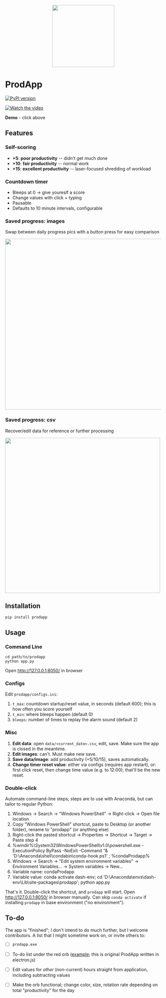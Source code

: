 <p align="center"><img src="https://media.giphy.com/media/PY0vCb69zRbH6hsIgh/giphy.gif" width="200"></p>

# ProdApp

[![PyPI version](https://badge.fury.io/py/prodapp.svg)](https://badge.fury.io/py/prodapp)

[![Watch the video](https://i.imgur.com/0pIxYK9.png)](https://youtu.be/PY1nIAvu0vc)

**Demo** - click above

## Features

### Self-scoring

 - **+5**: **poor productivity** -- didn't get much done
 - **+10**: **fair productivity** -- normal work
 - **+15**: **excellent productivity** -- laser-focused shredding of workload

### Countdown timer

 - Bleeps at 0 -> give youreslf a score
 - Change values with click + typing
 - Pausable
 - Defaults to 10 minute intervals, configurable


### Saved progress: images

Swap between daily progress pics with a button press for easy comparison

<img src="https://media.giphy.com/media/ilHKB0sNZqpKCXdDkg/giphy.gif" width="550">

### Saved progress: csv

Recover/edit data for reference or further processing

<img src="https://media.giphy.com/media/JnIuLJIml94oB6XEFS/giphy.gif" width="500">

## Installation

`pip install prodapp`

## Usage

### Command Line

```
cd path/to/prodapp
python app.py
```

Open http://127.0.0.1:8050/ in browser

### Configs

Edit `prodapp/configs.ini`:

 1. `t_max`: countdown startup/reset value, in seconds (default 600); this is how often you score yourself
 2. `t_min`: where bleeps happen (default 0)
 3. `bleeps`: number of times to replay the alarm sound (default 2)
 
### Misc

 1. **Edit data**: open `data/<current_date>.csv`, edit, save. Make sure the app is closed in the meantime.
 2. **Edit images**: can't. Must make new save.
 3. **Save data/image**: add productivity (+5/10/15), saves automatically.
 4. **Change timer reset value**: either via configs (requires app restart), or: first click reset, then change time value (e.g. to 12:00); that'll be the new reset.


### Double-click

Automate command-line steps; steps are to use with Anaconda, but can tailor to regular Python:

 1. Windows -> Search -> "Windows PowerShell" -> Right-click -> Open file location
 2. Copy "Windows PowerShell" shortcut, paste to Desktop (or another folder), rename to "prodapp" (or anything else)
 3. Right-click the pasted shortcut -> Properties -> Shortcut -> Target -> Paste step 4
 4. %windir%\System32\WindowsPowerShell\v1.0\powershell.exe -ExecutionPolicy ByPass -NoExit -Command "& 'D:\Anaconda\shell\condabin\conda-hook.ps1' ; %condaProdapp%
 5. Windows -> Search -> "Edit system environment variables" -> Environment Variables... -> System variables -> New...
 6. Variable name: condaProdapp
 7. Variable value: conda activate dash-env; cd 'D:\Anaconda\envs\dash-env\Lib\site-packages\prodapp'; python app.py

That's it. Double-click the shortcut, and `prodapp` will start. Open http://127.0.0.1:8050/ in browser manually. Can skip `conda activate` if installing `prodapp` in base environment ("no environment").

## To-do

The app is "finished"; I don't intend to do much further, but I welcome contributors. A list that I might sometime work on, or invite others to:

  - [ ] `prodapp.exe`
  - [ ] To-do list under the red orb ([example](https://youtu.be/GwgSWPxLYlM); this is original ProdApp written in electron.js)
  - [ ] Edit values for _other_ (non-current) hours straight from application, including subtracting values
  - [ ] Make the orb functional; change color, size, rotation rate depending on total "productivity" for the day
  
